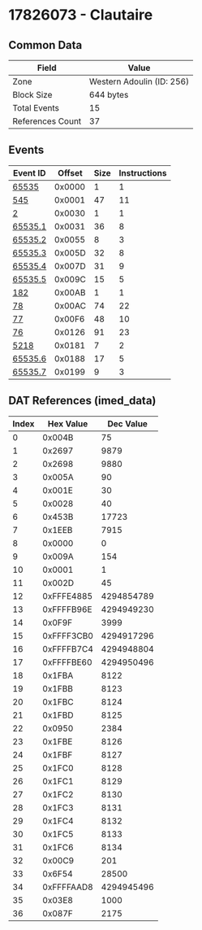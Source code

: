 # 17826073 - Clautaire

## Common Data

| Field            | Value                     |
|------------------|---------------------------|
| Zone             | Western Adoulin (ID: 256) |
| Block Size       | 644 bytes                 |
| Total Events     | 15                        |
| References Count | 37                        |

## Events

| Event ID                | Offset   |   Size |   Instructions |
|-------------------------|----------|--------|----------------|
| [65535](./65535.md)     | 0x0000   |      1 |              1 |
| [545](./545.md)         | 0x0001   |     47 |             11 |
| [2](./2.md)             | 0x0030   |      1 |              1 |
| [65535.1](./65535.1.md) | 0x0031   |     36 |              8 |
| [65535.2](./65535.2.md) | 0x0055   |      8 |              3 |
| [65535.3](./65535.3.md) | 0x005D   |     32 |              8 |
| [65535.4](./65535.4.md) | 0x007D   |     31 |              9 |
| [65535.5](./65535.5.md) | 0x009C   |     15 |              5 |
| [182](./182.md)         | 0x00AB   |      1 |              1 |
| [78](./78.md)           | 0x00AC   |     74 |             22 |
| [77](./77.md)           | 0x00F6   |     48 |             10 |
| [76](./76.md)           | 0x0126   |     91 |             23 |
| [5218](./5218.md)       | 0x0181   |      7 |              2 |
| [65535.6](./65535.6.md) | 0x0188   |     17 |              5 |
| [65535.7](./65535.7.md) | 0x0199   |      9 |              3 |

## DAT References (imed_data)

|   Index | Hex Value   |   Dec Value |
|---------|-------------|-------------|
|       0 | 0x004B      |          75 |
|       1 | 0x2697      |        9879 |
|       2 | 0x2698      |        9880 |
|       3 | 0x005A      |          90 |
|       4 | 0x001E      |          30 |
|       5 | 0x0028      |          40 |
|       6 | 0x453B      |       17723 |
|       7 | 0x1EEB      |        7915 |
|       8 | 0x0000      |           0 |
|       9 | 0x009A      |         154 |
|      10 | 0x0001      |           1 |
|      11 | 0x002D      |          45 |
|      12 | 0xFFFE4885  |  4294854789 |
|      13 | 0xFFFFB96E  |  4294949230 |
|      14 | 0x0F9F      |        3999 |
|      15 | 0xFFFF3CB0  |  4294917296 |
|      16 | 0xFFFFB7C4  |  4294948804 |
|      17 | 0xFFFFBE60  |  4294950496 |
|      18 | 0x1FBA      |        8122 |
|      19 | 0x1FBB      |        8123 |
|      20 | 0x1FBC      |        8124 |
|      21 | 0x1FBD      |        8125 |
|      22 | 0x0950      |        2384 |
|      23 | 0x1FBE      |        8126 |
|      24 | 0x1FBF      |        8127 |
|      25 | 0x1FC0      |        8128 |
|      26 | 0x1FC1      |        8129 |
|      27 | 0x1FC2      |        8130 |
|      28 | 0x1FC3      |        8131 |
|      29 | 0x1FC4      |        8132 |
|      30 | 0x1FC5      |        8133 |
|      31 | 0x1FC6      |        8134 |
|      32 | 0x00C9      |         201 |
|      33 | 0x6F54      |       28500 |
|      34 | 0xFFFFAAD8  |  4294945496 |
|      35 | 0x03E8      |        1000 |
|      36 | 0x087F      |        2175 |
